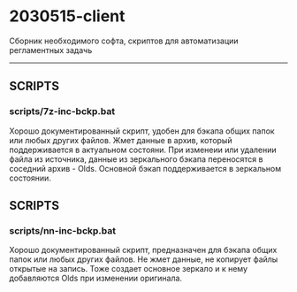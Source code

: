 # 2030515-client
Сборник необходимого софта, скриптов для автоматизации регламентных задачь
____

## SCRIPTS
### scripts/7z-inc-bckp.bat

Хорошо документированный скрипт, удобен для бэкапа общих папок или любых других файлов.
Жмет данные в архив, который поддерживается в актуальном состояни. При изменеии или удалении файла из источника, данные из зеркального бэкапа переносятся в соседний архив - Olds. Основной бэкап поддерживается в зеркальном состоянии.


## SCRIPTS
### scripts/nn-inc-bckp.bat

Хорошо документированный скрипт, предназначен для бэкапа общих папок или любых других файлов.
Не жмет данные, не копирует файлы открытые на запись. Тоже создает основное зеркало и к нему добавляются Olds при изменении оригинала.
